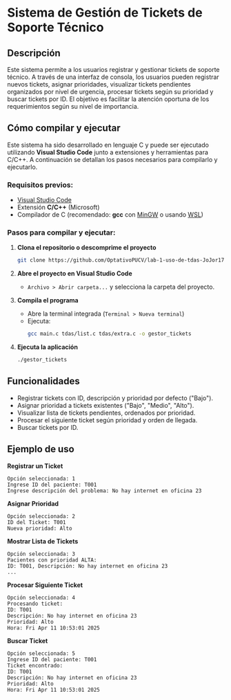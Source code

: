 
# Sistema de Gestión de Tickets de Soporte Técnico

## Descripción

Este sistema permite a los usuarios registrar y gestionar tickets de soporte técnico. A través de una interfaz de consola, los usuarios pueden registrar nuevos tickets, asignar prioridades, visualizar tickets pendientes organizados por nivel de urgencia, procesar tickets según su prioridad y buscar tickets por ID. El objetivo es facilitar la atención oportuna de los requerimientos según su nivel de importancia.

## Cómo compilar y ejecutar

Este sistema ha sido desarrollado en lenguaje C y puede ser ejecutado utilizando **Visual Studio Code** junto a extensiones y herramientas para C/C++. A continuación se detallan los pasos necesarios para compilarlo y ejecutarlo.

### Requisitos previos:

- [Visual Studio Code](https://code.visualstudio.com/)
- Extensión **C/C++** (Microsoft)
- Compilador de C (recomendado: **gcc** con [MinGW](https://www.mingw-w64.org/) o usando [WSL](https://learn.microsoft.com/en-us/windows/wsl/))

### Pasos para compilar y ejecutar:

1. **Clona el repositorio o descomprime el proyecto**
   ```bash
   git clone https://github.com/OptativoPUCV/lab-1-uso-de-tdas-JoJor171.git
   ```

2. **Abre el proyecto en Visual Studio Code**
   - `Archivo > Abrir carpeta...` y selecciona la carpeta del proyecto.

3. **Compila el programa**
   - Abre la terminal integrada (`Terminal > Nueva terminal`)
   - Ejecuta:
     ```bash
     gcc main.c tdas/list.c tdas/extra.c -o gestor_tickets
     ```

4. **Ejecuta la aplicación**
   ```bash
   ./gestor_tickets
   ```

## Funcionalidades

- Registrar tickets con ID, descripción y prioridad por defecto ("Bajo").
- Asignar prioridad a tickets existentes ("Bajo", "Medio", "Alto").
- Visualizar lista de tickets pendientes, ordenados por prioridad.
- Procesar el siguiente ticket según prioridad y orden de llegada.
- Buscar tickets por ID.

## Ejemplo de uso

**Registrar un Ticket**
```
Opción seleccionada: 1
Ingrese ID del paciente: T001
Ingrese descripción del problema: No hay internet en oficina 23
```

**Asignar Prioridad**
```
Opción seleccionada: 2
ID del Ticket: T001
Nueva prioridad: Alto
```

**Mostrar Lista de Tickets**
```
Opción seleccionada: 3
Pacientes con prioridad ALTA:
ID: T001, Descripción: No hay internet en oficina 23
...
```

**Procesar Siguiente Ticket**
```
Opción seleccionada: 4
Procesando ticket:
ID: T001
Descripción: No hay internet en oficina 23
Prioridad: Alto
Hora: Fri Apr 11 10:53:01 2025
```

**Buscar Ticket**
```
Opción seleccionada: 5
Ingrese ID del paciente: T001
Ticket encontrado:
ID: T001
Descripción: No hay internet en oficina 23
Prioridad: Alto
Hora: Fri Apr 11 10:53:01 2025
```
